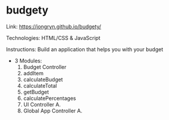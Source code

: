 # budgety

Link: https://jongryn.github.io/budgety/

Technologies: HTML/CSS & JavaScript

Instructions: Build an application that helps you with your budget
- 3 Modules:
  1. Budget Controller
    1. addItem
    2. calculateBudget
    3. calculateTotal
    4. getBudget
    5. calculatePercentages
  2. UI Controller
    A.
  3. Global App Controller
    A.

